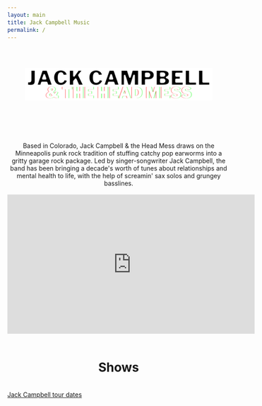 ```yaml
---
layout: main
title: Jack Campbell Music
permalink: /
---
```

<br>
<br>
<figure>
  <img class="col center" style="margin-bottom:10%;" src="/img/jackcampbell-logo-4.png">
</figure>

<br>
<br>

<center>
Based in Colorado, Jack Campbell & the Head Mess draws on the Minneapolis 
punk rock tradition of stuffing catchy pop earworms
into a gritty garage rock package. Led by singer-songwriter Jack Campbell, 
the band has been bringing a decade's worth of tunes about relationships and 
mental health to life, with the help of screamin' sax solos and grungey basslines. 
</center>

<br>
<div class="embed-container" style="text-align: center;">
<iframe width="560" height="315" src="https://www.youtube.com/embed/MbcMuSlRpfQ?start=117" title="YouTube video player" frameborder="0" allow="accelerometer; autoplay; clipboard-write; encrypted-media; gyroscope; picture-in-picture; web-share" allowfullscreen></iframe>
</div>



<br>
<center>
<h1>Shows</h1>
</center>
<br>
<a href="https://www.songkick.com/artists/5273638" class="songkick-widget" data-theme="light" data-detect-style="true" data-background-color="transparent" data-locale="en">Jack Campbell tour dates</a>
<script src="//widget.songkick.com/5273638/widget.js"></script>